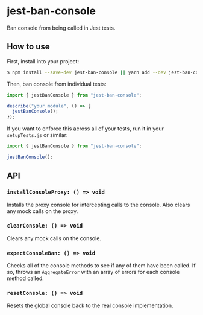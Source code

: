 # jest-ban-console

Ban console from being called in Jest tests.

## How to use

First, install into your project:

```bash
$ npm install --save-dev jest-ban-console || yarn add --dev jest-ban-console
```

Then, ban console from individual tests:

```js
import { jestBanConsole } from "jest-ban-console";

describe("your module", () => {
  jestBanConsole();
});
```

If you want to enforce this across all of your tests, run it in your `setupTests.js` or similar:

```js
import { jestBanConsole } from "jest-ban-console";

jestBanConsole();
```

## API

### `installConsoleProxy: () => void`

Installs the proxy console for intercepting calls to the console. Also clears any mock calls on the proxy.

### `clearConsole: () => void`

Clears any mock calls on the console.

### `expectConsoleBan: () => void`

Checks all of the console methods to see if any of them have been called. If so, throws an `AggregateError` with an array of errors for each console method called.

### `resetConsole: () => void`

Resets the global console back to the real console implementation.
